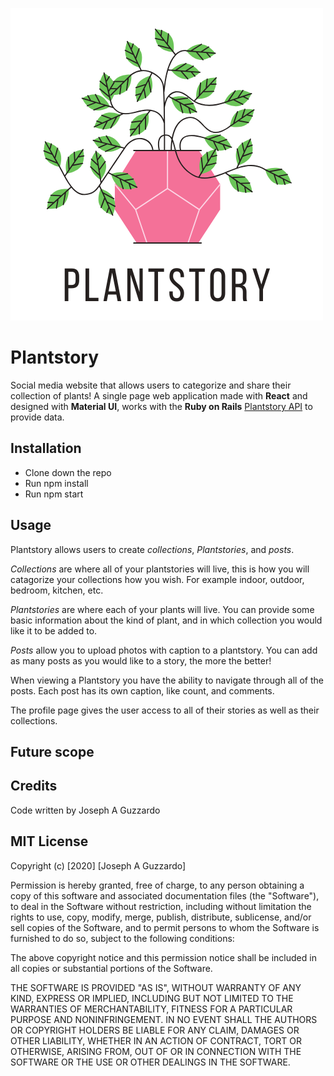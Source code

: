 ![Plantstory Logo](/public/Plantstory_favicon.png)
# Plantstory

Social media website that allows users to categorize and share their collection of plants!
A single page web application made with __React__ and designed with __Material UI__, works with the __Ruby on Rails__ [Plantstory API](https://github.com/jguzz/Plantstory_api) to provide data.

## Installation 
* Clone down the repo
* Run npm install 
* Run npm start 

## Usage 
Plantstory allows users to create _collections_, _Plantstories_, and _posts_.

_Collections_ are where all of your plantstories will live, this is how you will catagorize your collections how you wish. For example indoor, outdoor, bedroom, kitchen, etc.

_Plantstories_ are where each of your plants will live. You can provide some basic information about the kind of plant, and in which collection you would like it to be added to. 

_Posts_ allow you to upload photos with caption to a plantstory. You can add as many posts as you would like to a story, the more the better!

When viewing a Plantstory you have the ability to navigate through all of the posts. Each post has its own caption, like count, and comments.

The profile page gives the user access to all of their stories as well as their collections. 

## Future scope

## Credits
Code written by Joseph A Guzzardo

## MIT License

Copyright (c) [2020] [Joseph A Guzzardo]

Permission is hereby granted, free of charge, to any person obtaining a copy
of this software and associated documentation files (the "Software"), to deal
in the Software without restriction, including without limitation the rights
to use, copy, modify, merge, publish, distribute, sublicense, and/or sell
copies of the Software, and to permit persons to whom the Software is
furnished to do so, subject to the following conditions:

The above copyright notice and this permission notice shall be included in all
copies or substantial portions of the Software.

THE SOFTWARE IS PROVIDED "AS IS", WITHOUT WARRANTY OF ANY KIND, EXPRESS OR
IMPLIED, INCLUDING BUT NOT LIMITED TO THE WARRANTIES OF MERCHANTABILITY,
FITNESS FOR A PARTICULAR PURPOSE AND NONINFRINGEMENT. IN NO EVENT SHALL THE
AUTHORS OR COPYRIGHT HOLDERS BE LIABLE FOR ANY CLAIM, DAMAGES OR OTHER
LIABILITY, WHETHER IN AN ACTION OF CONTRACT, TORT OR OTHERWISE, ARISING FROM,
OUT OF OR IN CONNECTION WITH THE SOFTWARE OR THE USE OR OTHER DEALINGS IN THE
SOFTWARE.
